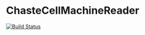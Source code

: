 # ChasteCellMachineReader

[![Build Status](https://github.com/fieldofnodes/ChasteCellMachineReader.jl/actions/workflows/CI.yml/badge.svg?branch=main)](https://github.com/fieldofnodes/ChasteCellMachineReader.jl/actions/workflows/CI.yml?query=branch%3Amain)
